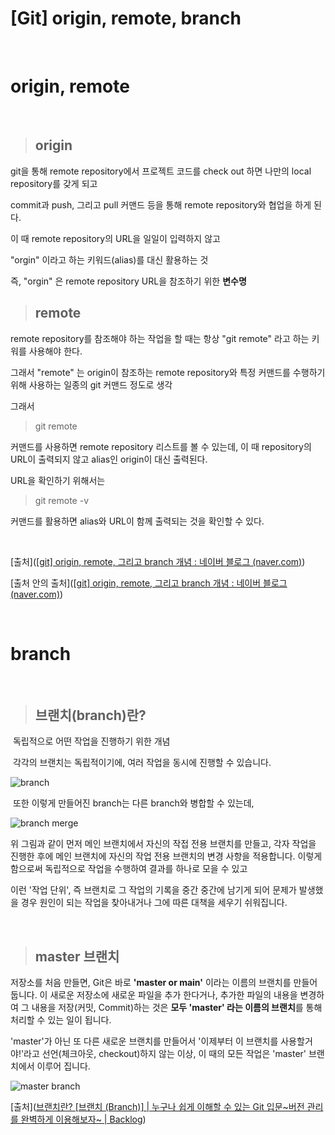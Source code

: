 # [Git] origin, remote, branch

<br>

# origin, remote

<br>

> ## origin

git을 통해 remote repository에서 프로젝트 코드를 check out 하면 나만의 local repository를 갖게 되고

commit과 push, 그리고 pull 커맨드 등을 통해 remote repository와 협업을 하게 된다.

이 때 remote repository의 URL을 일일이 입력하지 않고

"orgin" 이라고 하는 키워드(alias)를 대신 활용하는 것

즉, "orgin" 은 remote repository URL을 참조하기 위한 **변수명** 

> ## remote

remote repository를 참조해야 하는 작업을 할 때는 항상 "git remote" 라고 하는 키워를 사용해야 한다.

그래서 "remote" 는 origin이 참조하는 remote repository와 특정 커맨드를 수행하기 위해 사용하는 일종의 git 커맨드 정도로 생각



그래서

> git remote

커맨드를 사용하면 remote repository 리스트를 볼 수 있는데, 이 때 repository의 URL이 출력되지 않고 alias인 origin이 대신 출력된다.

URL을  확인하기 위해서는

> git remote -v

커맨드를 활용하면 alias와 URL이 함께 출력되는 것을 확인할 수 있다.

<br>

[출처]([[git\] origin, remote, 그리고 branch 개념 : 네이버 블로그 (naver.com)](https://m.blog.naver.com/PostView.naver?isHttpsRedirect=true&blogId=hisukdory&logNo=220766885707))

[출처 안의 출처]([[git\] origin, remote, 그리고 branch 개념 : 네이버 블로그 (naver.com)](https://m.blog.naver.com/PostView.naver?isHttpsRedirect=true&blogId=hisukdory&logNo=220766885707))

<br>



# branch

<br>

> ## 브랜치(branch)란?

​	독립적으로 어떤 작업을 진행하기 위한 개념

​	각각의 브랜치는 독립적이기에, 여러 작업을 동시에 진행할 수 있습니다.

![branch](https://backlog.com/git-tutorial/kr/img/post/stepup/capture_stepup1_1_1.png)

​	또한 이렇게 만들어진 branch는 다른 branch와 병합할 수 있는데,

![branch merge](https://backlog.com/git-tutorial/kr/img/post/stepup/capture_stepup1_1_2.png) 

위 그림과 같이 먼저 메인 브랜치에서 자신의 작접 전용 브랜치를 만들고, 각자 작업을 진행한 후에 메인 브랜치에 자신의 작업 전용 브랜치의 변경 사항을 적용합니다. 이렇게 함으로써 독립적으로 작업을 수행하여 결과를 하나로 모을 수 있고

이런 '작업 단위', 즉 브랜치로 그 작업의 기록을 중간 중간에 남기게 되어 문제가 발생했을 경우 원인이 되는 작업을 찾아내거나 그에 따른 대책을 세우기 쉬워집니다.

<br>

> ## master 브랜치

저장소를 처음 만들면, Git은 바로 **'master or main'** 이라는 이름의 브랜치를 만들어 둡니다. 이 새로운 저장소에 새로운 파일을 추가 한다거나, 추가한 파일의 내용을 변경하여 그 내용을 저장(커밋, Commit)하는 것은 **모두 'master' 라는 이름의 브랜치**를 통해 처리할 수 있는 일이 됩니다.

'master'가 아닌 또 다른 새로운 브랜치를 만들어서 '이제부터 이 브랜치를 사용할거야!'라고 선언(체크아웃, checkout)하지 않는 이상, 이 때의 모든 작업은 'master' 브랜치에서 이루어 집니다.

![master branch](https://backlog.com/git-tutorial/kr/img/post/stepup/capture_stepup1_1_3.png)



[출처]([브랜치란? [브랜치 (Branch)] | 누구나 쉽게 이해할 수 있는 Git 입문~버전 관리를 완벽하게 이용해보자~ | Backlog](https://backlog.com/git-tutorial/kr/stepup/stepup1_1.html))